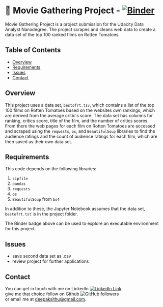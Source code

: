 # :movie_camera: Movie Gathering Project -  [![Binder](https://mybinder.org/badge_logo.svg)](https://mybinder.org/v2/gh/deepaksithu/Movie_Gathering_Project/master?filepath=gathering.ipynb)

Movie Gathering Project is a project submission for the Udacity Data Analyst Nanodegree. The project scrapes and cleans web data to create a data set of the top 100 ranked films on Rotten Tomatoes.

## Table of Contents
- [Overview](#overview)
- [Requirements](#requirements) 
- [Issues](#issues) 
- [Contact](#contact)

## Overview

This project uses a data set, `bestofrt.tsv`, which contains a list of the top 100 films on Rotten Tomatoes based on the websites own rankings, which are derived from the average critic's score. The data set has columns for ranking, critics score, title of the film, and the number of critics scores. From there the web pages for each film on Rotten Tomatoes are accessed and scraped using the `requests`, `os`, and `BeautifulSoup` libraries to find the audience ratings and the count of audience ratings for each film, which are then saved as their own data set.

## Requirements

This code depends on the following libraries:
1. `zipfile`
2. `pandas`
3. `requests`
4. `os`
5. `BeautifulSoup` from `bs4`

In addition to these, the Jupyter Notebook assumes that the data set, `bestofrt.tst` is in the project folder.

The Binder badge above can be used to explore an executable environment for this project.

## Issues

- save second data set as .csv
- review project for further applications

## Contact
You can get in touch with me on LinkedIn [![LinkedIn Link](https://img.shields.io/badge/Connect-deepaksithu-blue.svg?logo=linkedin&longCache=true&style=social&label=Connect
)](https://www.linkedin.com/in/deepaksithu) <br>
give me that choice follow on Github      ![GitHub followers](https://img.shields.io/github/followers/deepaksithu?style=social)<br>
or email me at deepaksithu@gmail.com.
